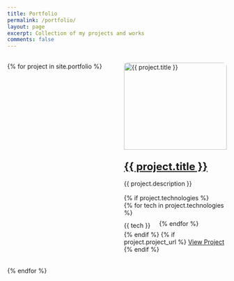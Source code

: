 ```yaml
---
title: Portfolio
permalink: /portfolio/
layout: page
excerpt: Collection of my projects and works
comments: false
---
```


<style>
.portfolio-grid {
  display: grid;
  grid-template-columns: repeat(1, 1fr);
  gap: 2rem;
  padding: 1rem 0;
}

@media (min-width: 768px) {
  .portfolio-grid {
    grid-template-columns: repeat(2, 1fr);
  }
}

.portfolio-item {
  border: 1px solid var(--light);
  border-radius: 8px;
  overflow: hidden;
  transition: transform 0.3s ease;
}

.portfolio-item:hover {
  transform: translateY(-5px);
}

.portfolio-image {
  width: 100%;
  height: 200px;
  overflow: hidden;
}

.portfolio-image img {
  width: 100%;
  height: 100%;
  object-fit: cover;
  border-radius: 8px 8px 0 0;
}

.portfolio-content {
  padding-top: 1.5rem;
}

.portfolio-content h2 {
  margin: 0 0 1rem 0;
  font-size: 1.5rem;
}

.portfolio-content p {
  margin: 0 0 1rem 0;
  color: var(--text-secondary);
}

.technologies {
  display: flex;
  flex-wrap: wrap;
  gap: 0.5rem;
}

.tech-tag {
  background: var(--light);
  color: var(--text-secondary);
  padding: 0.25rem 0.75rem 0.25rem 0;
  border-radius: 15px;
  font-size: 0.875rem;
}
</style>

<div class="portfolio-grid">
  {% for project in site.portfolio %}
  <article class="portfolio-item">
    <div class="portfolio-image">
      <img src="{{ project.image }}" alt="{{ project.title }}">
    </div>
    <div class="portfolio-content">
      <h2><a href="{{ project.url }}">{{ project.title }}</a></h2>
      <p>{{ project.description }}</p>
      {% if project.technologies %}
      <div class="technologies">
        {% for tech in project.technologies %}
          <span class="tech-tag">{{ tech }}</span>
        {% endfor %}
      </div>
      {% endif %}
      {% if project.project_url %}
      <a href="{{ project.project_url }}" class="project-link" target="_blank">View Project</a>
      {% endif %}
    </div>
  </article>
  {% endfor %}
</div>
